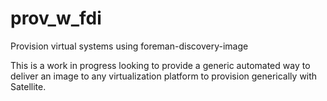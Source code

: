 # prov_w_fdi
Provision virtual systems using foreman-discovery-image

This is a work in progress looking to provide a generic automated way to deliver an image to any virtualization platform to provision generically with Satellite.

